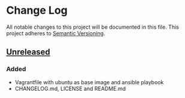 # Change Log
All notable changes to this project will be documented in this file.
This project adheres to [Semantic Versioning](http://semver.org/).

## [Unreleased][unreleased]
### Added
- Vagrantfile with ubuntu as base image and ansible playbook
- CHANGELOG.md, LICENSE and README.md


[unreleased]: https://github.com/olivierlacan/keep-a-changelog/compare/v0.0.0...HEAD
